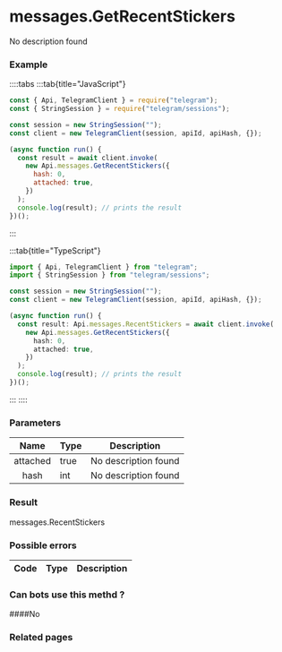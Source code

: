 # messages.GetRecentStickers

No description found

### [](#example)Example

::::tabs
:::tab{title="JavaScript"}

```js
const { Api, TelegramClient } = require("telegram");
const { StringSession } = require("telegram/sessions");

const session = new StringSession("");
const client = new TelegramClient(session, apiId, apiHash, {});

(async function run() {
  const result = await client.invoke(
    new Api.messages.GetRecentStickers({
      hash: 0,
      attached: true,
    })
  );
  console.log(result); // prints the result
})();
```

:::

:::tab{title="TypeScript"}

```ts
import { Api, TelegramClient } from "telegram";
import { StringSession } from "telegram/sessions";

const session = new StringSession("");
const client = new TelegramClient(session, apiId, apiHash, {});

(async function run() {
  const result: Api.messages.RecentStickers = await client.invoke(
    new Api.messages.GetRecentStickers({
      hash: 0,
      attached: true,
    })
  );
  console.log(result); // prints the result
})();
```

:::
::::

### [](#parameters)Parameters

|   Name   | Type | Description          |
| :------: | ---- | -------------------- |
| attached | true | No description found |
|   hash   | int  | No description found |

### [](#result)Result

messages.RecentStickers

### [](#possible-errors)Possible errors

| Code | Type | Description |
| :--: | ---- | ----------- |

### [](#can-bots-use-this-method)Can bots use this methd ?

####No

### [](#related-pages)Related pages
